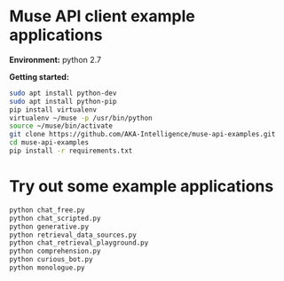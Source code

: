 # Muse API client example applications

**Environment:** python 2.7

**Getting started:**

```bash
sudo apt install python-dev
sudo apt install python-pip
pip install virtualenv
virtualenv ~/muse -p /usr/bin/python
source ~/muse/bin/activate
git clone https://github.com/AKA-Intelligence/muse-api-examples.git
cd muse-api-examples
pip install -r requirements.txt
```


# Try out some example applications

```bash
python chat_free.py
python chat_scripted.py
python generative.py
python retrieval_data_sources.py
python chat_retrieval_playground.py
python comprehension.py
python curious_bot.py
python monologue.py
```